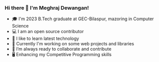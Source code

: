 ### Hi there 👋 I'm Meghraj Dewangan!

* 🎓 I'm 2023 B.Tech graduate at GEC-Bilaspur, mazoring in Computer Science
* 💻 I am an open source contributor
* 📖 I like to learn latest technology
* 🔭 Currently I'm working on some web projects and libraries
* 🌱 I’m always ready to collaborate and contribute
* 🖥 Enhancing my Competitive Programming skills
